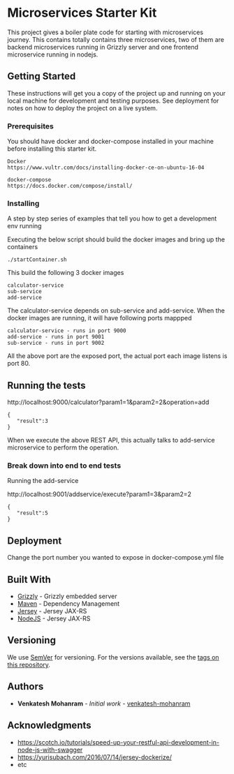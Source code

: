 # Microservices Starter Kit

This project gives a boiler plate code for starting with microservices journey. This contains totally contains three microservices, two of them are backend microservices running in Grizzly server and one frontend microservice running in nodejs.

## Getting Started

These instructions will get you a copy of the project up and running on your local machine for development and testing purposes. See deployment for notes on how to deploy the project on a live system.

### Prerequisites

You should have docker and docker-compose installed in your machine before installing this starter kit.

```
Docker
https://www.vultr.com/docs/installing-docker-ce-on-ubuntu-16-04
```

```
docker-compose
https://docs.docker.com/compose/install/
```

### Installing

A step by step series of examples that tell you how to get a development env running

Executing the below script should build the docker images and bring up the containers

```
./startContainer.sh
```

This build the following 3 docker images

```
calculator-service
sub-service
add-service
```

The calculator-service depends on sub-service and add-service. When the docker images are running, it will have following ports mappped

```
calculator-service - runs in port 9000
add-service - runs in port 9001
sub-service - runs in port 9002
```

All the above port are the exposed port, the actual port each image listens is port 80.

## Running the tests

http://localhost:9000/calculator?param1=1&param2=2&operation=add
```
{
   "result":3
}
```
When we execute the above REST API, this actually talks to add-service microservice to perform the operation.

### Break down into end to end tests

Running the add-service

http://localhost:9001/addservice/execute?param1=3&param2=2

```
{
   "result":5
}
```

## Deployment

Change the port number you wanted to expose in docker-compose.yml file

## Built With

* [Grizzly](https://javaee.github.io/grizzly/) - Grizzly embedded server
* [Maven](https://maven.apache.org/) - Dependency Management
* [Jersey](https://jersey.github.io/) - Jersey JAX-RS
* [NodeJS](https://jersey.github.io/) - Jersey JAX-RS

## Versioning

We use [SemVer](http://semver.org/) for versioning. For the versions available, see the [tags on this repository](https://github.com/your/project/tags). 

## Authors

* **Venkatesh Mohanram** - *Initial work* - [venkatesh-mohanram](https://github.com/venkatesh-mohanram)

## Acknowledgments

* https://scotch.io/tutorials/speed-up-your-restful-api-development-in-node-js-with-swagger
* https://yurisubach.com/2016/07/14/jersey-dockerize/
* etc

